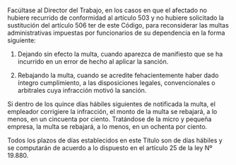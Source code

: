 Facúltase al Director del Trabajo, en los casos en que el afectado no hubiere recurrido de conformidad al artículo 503 y no hubiere solicitado la sustitución del artículo 506 ter de este Código, para reconsiderar las multas administrativas impuestas por funcionarios de su dependencia en la forma siguiente:

1. Dejando sin efecto la multa, cuando aparezca de manifiesto que se ha incurrido en un error de hecho al aplicar la sanción.

2. Rebajando la multa, cuando se acredite fehacientemente haber dado íntegro cumplimiento, a las disposiciones legales, convencionales o arbitrales cuya infracción motivó la sanción.

Si dentro de los quince días hábiles siguientes de notificada la multa, el empleador corrigiere la infracción, el monto de la multa se rebajará, a lo menos, en un cincuenta por ciento. Tratándose de la micro y pequeña empresa, la multa se rebajará, a lo menos, en un ochenta por ciento.

Todos los plazos de días establecidos en este Título son de días hábiles y se computarán de acuerdo a lo dispuesto en el artículo 25 de la ley Nº 19.880.